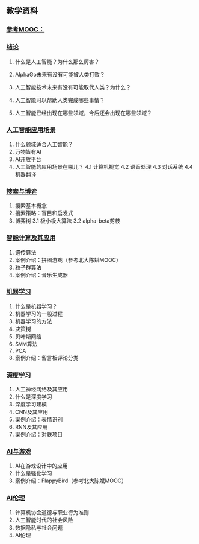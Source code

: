 ## 教学资料
### [参考MOOC：](https://www.icourse163.org/learn/ZJUT-1002694018?tid=1003324007#/learn/announce)

### [绪论](https://github.com/happyfaye/AIforJmuNet/tree/master/%E6%95%99%E5%AD%A6%E8%B5%84%E6%96%99/%E7%BB%AA%E8%AE%BA)

1. 什么是人工智能？为什么那么厉害？

2. AlphaGo未来有没有可能被人类打败？

3. 人工智能技术未来有没有可能取代人类？为什么？

4. 人工智能可以帮助人类完成哪些事情？

5. 人工智能已经出现在哪些领域，今后还会出现在哪些领域？

### [人工智能应用场景](https://github.com/happyfaye/AIforJmuNet/tree/master/%E6%95%99%E5%AD%A6%E8%B5%84%E6%96%99/%E5%BA%94%E7%94%A8%E5%9C%BA%E6%99%AF)
1. 什么领域适合人工智能？
2. 万物皆有AI
3. AI开放平台
4. 人工智能的应用场景在哪儿？
    4.1 计算机视觉
    4.2 语音处理
    4.3 对话系统
    4.4 机器翻译 

### [搜索与博弈](https://github.com/happyfaye/AIforJmuNet/tree/master/%E6%95%99%E5%AD%A6%E8%B5%84%E6%96%99/%E6%90%9C%E7%B4%A2%E4%B8%8E%E5%8D%9A%E5%BC%88)
1. 搜索基本概念
2. 搜索策略：盲目和启发式
3. 博弈树
    3.1 极小极大算法
    3.2 alpha-beta剪枝

### [智能计算及其应用](https://github.com/happyfaye/AIforJmuNet/tree/master/%E6%95%99%E5%AD%A6%E8%B5%84%E6%96%99/%E6%99%BA%E8%83%BD%E8%AE%A1%E7%AE%97%E5%8F%8A%E5%85%B6%E5%BA%94%E7%94%A8)
1. 遗传算法
2. 案例介绍：拼图游戏（参考北大陈斌MOOC）
3. 粒子群算法
4. 案例介绍：音乐生成器

### [机器学习](https://github.com/happyfaye/AIforJmuNet/tree/master/%E6%95%99%E5%AD%A6%E8%B5%84%E6%96%99/%E6%9C%BA%E5%99%A8%E5%AD%A6%E4%B9%A0)
1. 什么是机器学习？
2. 机器学习的一般过程
3. 机器学习的方法
4. 决策树
5. 贝叶斯网络
6. SVM算法
7. PCA
8. 案例介绍：留言板评论分类

### [深度学习](https://github.com/happyfaye/AIforJmuNet/tree/master/%E6%95%99%E5%AD%A6%E8%B5%84%E6%96%99/%E6%B7%B1%E5%BA%A6%E5%AD%A6%E4%B9%A0)
1. 人工神经网络及其应用
2. 什么是深度学习
3. 深度学习建模
4. CNN及其应用
5. 案例介绍：表情识别
6. RNN及其应用
7. 案例介绍：对联项目

### [AI与游戏](https://github.com/happyfaye/AIforJmuNet/tree/master/%E6%95%99%E5%AD%A6%E8%B5%84%E6%96%99/AI%E4%B8%8E%E6%B8%B8%E6%88%8F)
1. AI在游戏设计中的应用
2. 什么是强化学习
3. 案例介绍：FlappyBird（参考北大陈斌MOOC）


### [AI伦理](https://github.com/happyfaye/AIforJmuNet/tree/master/%E6%95%99%E5%AD%A6%E8%B5%84%E6%96%99/AI%E4%BC%A6%E7%90%86)
1. 计算机协会道德与职业行为准则
2. 人工智能时代的社会风险
3. 数据隐私与社会问题
4. AI伦理